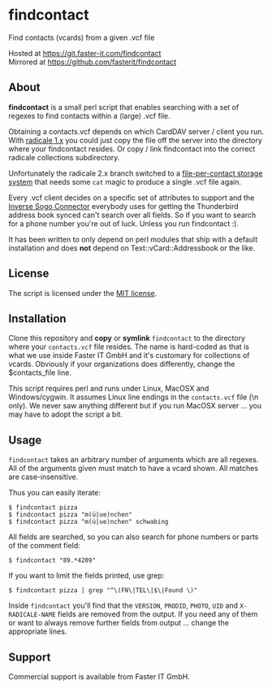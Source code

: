# findcontact

Find contacts (vcards) from a given .vcf file

Hosted at https://git.faster-it.com/findcontact    
Mirrored at https://github.com/fasterit/findcontact    

## About

**findcontact** is a small perl script that enables searching with a set of regexes to find contacts within a (large) .vcf file.

Obtaining a contacts.vcf depends on which CardDAV server / client you run.    
With [radicale 1.x](http://radicale.org/) you could just copy the file off the server into the directory where your findcontact resides. Or copy / link findcontact into the correct radicale collections subdirectory.

Unfortunately the radicale 2.x branch switched to a [file-per-contact storage system](https://radicale.org/2.1.html#documentation/migration-from-1xx-to-2xx/storage) that needs some `cat` magic to produce a single .vcf file again.

Every .vcf client decides on a specific set of attributes to support and the [Inverse Sogo Connector](https://sogo.nu/download.html#/frontends) everybody uses for getting the Thunderbird address book synced can't search over all fields. So if you want to search for a phone number you're out of luck. Unless you run findcontact :).

It has been written to only depend on perl modules that ship with a default installation and does __not__ depend on Text::vCard::Addressbook or the like.

## License

The script is licensed under the [MIT license](https://opensource.org/licenses/MIT).

## Installation

Clone this repository and **copy** or **symlink** `findcontact` to the directory where your `contacts.vcf` file resides. The name is hard-coded as that is what we use inside Faster IT GmbH and it's customary for collections of vcards. Obviously if your organizations does differently, change the $contacts_file line.

This script requires perl and runs under Linux, MacOSX and Windows/cygwin.
It assumes Linux line endings in the `contacts.vcf` file (\n only). We never saw anything different but if you run MacOSX server ... you may have to adopt the script a bit.

## Usage

`findcontact` takes an arbitrary number of arguments which are all regexes. All of the arguments given must match to have a vcard shown. All matches are case-insensitive.

Thus you can easily iterate:

    $ findcontact pizza
    $ findcontact pizza "m(ü|ue)nchen"
    $ findcontact pizza "m(ü|ue)nchen" schwabing

All fields are searched, so you can also search for phone numbers or parts of the comment field:

    $ findcontact "89.*4209"

If you want to limit the fields printed, use grep:

    $ findcontact pizza | grep "^\(FN\|TEL\|$\|Found \)"

Inside `findcontact` you'll find that the `VERSION`, `PRODID`, `PHOTO`, `UID` and `X-RADICALE-NAME` fields are removed from the output. If you need any of them or want to always remove further fields from output ... change the appropriate lines.

## Support

Commercial support is available from Faster IT GmbH.
